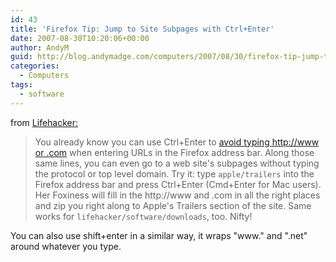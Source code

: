 ```yaml
---
id: 43
title: 'Firefox Tip: Jump to Site Subpages with Ctrl+Enter'
date: 2007-08-30T10:20:06+00:00
author: AndyM
guid: http://blog.andymadge.com/computers/2007/08/30/firefox-tip-jump-to-site-subpages-with-ctrlenter/
categories:
  - Computers
tags:
  - software
---
```

from [Lifehacker:](http://lifehacker.com/software/firefox-tip/jump-to-site-subpages-with-ctrl%252Benter-294704.php)

> You already know you can use Ctrl+Enter to [avoid typing http://www or .com](http://lifehacker.com/software/shortcut-screencast-contest/never-type-httpwww-or-com-again-274712.php) when entering URLs in the Firefox address bar. Along those same lines, you can even go to a web site's subpages without typing the protocol or top level domain. Try it: type `apple/trailers` into the Firefox address bar and press Ctrl+Enter (Cmd+Enter for Mac users). Her Foxiness will fill in the http://www and .com in all the right places and zip you right along to Apple's Trailers section of the site. Same works for `lifehacker/software/downloads`, too. Nifty!

You can also use shift+enter in a similar way, it wraps "www." and ".net" around whatever you type.
